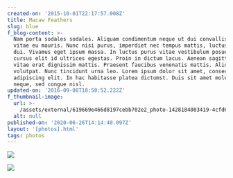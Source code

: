 ```yaml
---
created-on: '2015-10-01T22:17:57.008Z'
title: Macaw Feathers
slug: blue
f_blog-content: >-
  Nam porta sodales sodales. Aliquam condimentum neque ut dui convallis finibus
  vitae eu mauris. Nunc nisi purus, imperdiet nec tempus mattis, luctus vitae
  dui. Vivamus eget ipsum massa. In luctus purus vitae vestibulum posuere. Etiam
  cursus elit id ultrices egestas. Proin in dictum lacus. Aenean sagittis turpis
  vitae erat dignissim mattis. Praesent faucibus venenatis mattis. Aliquam erat
  volutpat. Nunc tincidunt urna leo. Lorem ipsum dolor sit amet, consectetur
  adipiscing elit. In hac habitasse platea dictumst. Duis sit amet molestie
  neque, sed congue nisl.
updated-on: '2016-09-08T18:50:52.222Z'
f_thumbnail-image:
  url: >-
    /assets/external/619669e466d8197cebb702e2_photo-1428184003419-4cfd6ab3d280-square700.jpg
  alt: null
published-on: '2020-06-26T14:14:40.097Z'
layout: '[photos].html'
tags: photos
---
```


![](/assets/external/619669e466d81972ecb702ee_photo-1428184003419-4cfd6ab3d280.jpg)

![](/assets/external/619669e466d8194e01b702d2_photo-1413977886085-3bbbf9a7cf6e.jpg)
